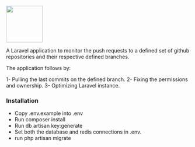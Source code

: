<p><img src="https://crowdfavstage.wpengine.com/wp-content/uploads/2019/05/logo.png" width="100"/></p>  

A Laravel application to monitor the push requests to a defined set of github repositories and their respective defined branches.

The application follows by:

1- Pulling the last commits on the defined branch.
2- Fixing the permissions and ownership.
3- Optimizing Laravel instance.

### Installation
- Copy .env.example into .env
- Run composer install
- Run db artisan key:generate
- Set both the database and redis connections in .env.
- run php artisan migrate

